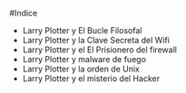 
#Indice

* Larry Plotter y El Bucle Filosofal
* Larry Plotter y la Clave Secreta del Wifi
* Larry Plotter y el El Prisionero del firewall
* Larry Plotter y malware de fuego
* Larry Plotter y la orden de Unix
* Larry Plotter y el misterio del Hacker
